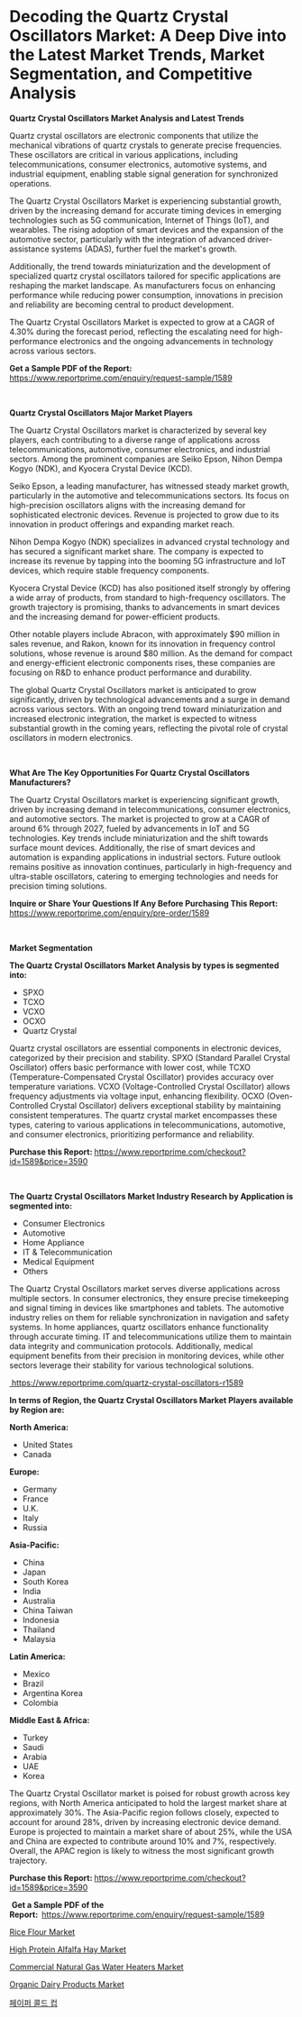 <p><h1>Decoding the Quartz Crystal Oscillators Market: A Deep Dive into the Latest Market Trends, Market Segmentation, and Competitive Analysis</h1></p><p><strong>Quartz Crystal Oscillators Market Analysis and Latest Trends</strong></p>
<p><p>Quartz crystal oscillators are electronic components that utilize the mechanical vibrations of quartz crystals to generate precise frequencies. These oscillators are critical in various applications, including telecommunications, consumer electronics, automotive systems, and industrial equipment, enabling stable signal generation for synchronized operations. </p><p>The Quartz Crystal Oscillators Market is experiencing substantial growth, driven by the increasing demand for accurate timing devices in emerging technologies such as 5G communication, Internet of Things (IoT), and wearables. The rising adoption of smart devices and the expansion of the automotive sector, particularly with the integration of advanced driver-assistance systems (ADAS), further fuel the market's growth.</p><p>Additionally, the trend towards miniaturization and the development of specialized quartz crystal oscillators tailored for specific applications are reshaping the market landscape. As manufacturers focus on enhancing performance while reducing power consumption, innovations in precision and reliability are becoming central to product development. </p><p>The Quartz Crystal Oscillators Market is expected to grow at a CAGR of 4.30% during the forecast period, reflecting the escalating need for high-performance electronics and the ongoing advancements in technology across various sectors.</p></p>
<p><strong>Get a Sample PDF of the Report:&nbsp;</strong> <a href="https://www.reportprime.com/enquiry/request-sample/1589">https://www.reportprime.com/enquiry/request-sample/1589</a></p>
<p>&nbsp;</p>
<p><strong>Quartz Crystal Oscillators Major Market Players</strong></p>
<p><p>The Quartz Crystal Oscillators market is characterized by several key players, each contributing to a diverse range of applications across telecommunications, automotive, consumer electronics, and industrial sectors. Among the prominent companies are Seiko Epson, Nihon Dempa Kogyo (NDK), and Kyocera Crystal Device (KCD).</p><p>Seiko Epson, a leading manufacturer, has witnessed steady market growth, particularly in the automotive and telecommunications sectors. Its focus on high-precision oscillators aligns with the increasing demand for sophisticated electronic devices. Revenue is projected to grow due to its innovation in product offerings and expanding market reach.</p><p>Nihon Dempa Kogyo (NDK) specializes in advanced crystal technology and has secured a significant market share. The company is expected to increase its revenue by tapping into the booming 5G infrastructure and IoT devices, which require stable frequency components.</p><p>Kyocera Crystal Device (KCD) has also positioned itself strongly by offering a wide array of products, from standard to high-frequency oscillators. The growth trajectory is promising, thanks to advancements in smart devices and the increasing demand for power-efficient products.</p><p>Other notable players include Abracon, with approximately $90 million in sales revenue, and Rakon, known for its innovation in frequency control solutions, whose revenue is around $80 million. As the demand for compact and energy-efficient electronic components rises, these companies are focusing on R&D to enhance product performance and durability.</p><p>The global Quartz Crystal Oscillators market is anticipated to grow significantly, driven by technological advancements and a surge in demand across various sectors. With an ongoing trend toward miniaturization and increased electronic integration, the market is expected to witness substantial growth in the coming years, reflecting the pivotal role of crystal oscillators in modern electronics.</p></p>
<p>&nbsp;</p>
<p><strong>What Are The Key Opportunities For Quartz Crystal Oscillators Manufacturers?</strong></p>
<p><p>The Quartz Crystal Oscillators market is experiencing significant growth, driven by increasing demand in telecommunications, consumer electronics, and automotive sectors. The market is projected to grow at a CAGR of around 6% through 2027, fueled by advancements in IoT and 5G technologies. Key trends include miniaturization and the shift towards surface mount devices. Additionally, the rise of smart devices and automation is expanding applications in industrial sectors. Future outlook remains positive as innovation continues, particularly in high-frequency and ultra-stable oscillators, catering to emerging technologies and needs for precision timing solutions.</p></p>
<p><strong>Inquire or Share Your Questions If Any Before Purchasing This Report:</strong> <a href="https://www.reportprime.com/enquiry/pre-order/1589">https://www.reportprime.com/enquiry/pre-order/1589</a></p>
<p>&nbsp;</p>
<p><strong>Market Segmentation</strong></p>
<p><strong>The Quartz Crystal Oscillators Market Analysis by types is segmented into:</strong></p>
<p><ul><li>SPXO</li><li>TCXO</li><li>VCXO</li><li>OCXO</li><li>Quartz Crystal</li></ul></p>
<p><p>Quartz crystal oscillators are essential components in electronic devices, categorized by their precision and stability. SPXO (Standard Parallel Crystal Oscillator) offers basic performance with lower cost, while TCXO (Temperature-Compensated Crystal Oscillator) provides accuracy over temperature variations. VCXO (Voltage-Controlled Crystal Oscillator) allows frequency adjustments via voltage input, enhancing flexibility. OCXO (Oven-Controlled Crystal Oscillator) delivers exceptional stability by maintaining consistent temperatures. The quartz crystal market encompasses these types, catering to various applications in telecommunications, automotive, and consumer electronics, prioritizing performance and reliability.</p></p>
<p><strong>Purchase this Report:&nbsp;</strong><a href="https://www.reportprime.com/checkout?id=1589&price=3590">https://www.reportprime.com/checkout?id=1589&price=3590</a></p>
<p>&nbsp;</p>
<p><strong>The Quartz Crystal Oscillators Market Industry Research by Application is segmented into:</strong></p>
<p><ul><li>Consumer Electronics</li><li>Automotive</li><li>Home Appliance</li><li>IT & Telecommunication</li><li>Medical Equipment</li><li>Others</li></ul></p>
<p><p>The Quartz Crystal Oscillators market serves diverse applications across multiple sectors. In consumer electronics, they ensure precise timekeeping and signal timing in devices like smartphones and tablets. The automotive industry relies on them for reliable synchronization in navigation and safety systems. In home appliances, quartz oscillators enhance functionality through accurate timing. IT and telecommunications utilize them to maintain data integrity and communication protocols. Additionally, medical equipment benefits from their precision in monitoring devices, while other sectors leverage their stability for various technological solutions.</p></p>
<p><a href="https://www.reportprime.com/quartz-crystal-oscillators-r1589">&nbsp;https://www.reportprime.com/quartz-crystal-oscillators-r1589</a></p>
<p><strong>In terms of Region, the Quartz Crystal Oscillators Market Players available by Region are:</strong></p>
<p>
    <p> <strong> North America: </strong>
        <ul>
            <li>United States</li>
            <li>Canada</li>
        </ul>
        </p> 
    <p> <strong> Europe: </strong>
        <ul>
            <li>Germany</li>
            <li>France</li>
            <li>U.K.</li>
            <li>Italy</li>
            <li>Russia</li>
        </ul>
        </p> 
    <p> <strong> Asia-Pacific: </strong>
        <ul>
            <li>China</li>
            <li>Japan</li>
            <li>South Korea</li>
            <li>India</li>
            <li>Australia</li>
            <li>China Taiwan</li>
            <li>Indonesia</li>
            <li>Thailand</li>
            <li>Malaysia</li>
        </ul>
        </p> 
    <p> <strong> Latin America: </strong>
        <ul>
            <li>Mexico</li>
            <li>Brazil</li>
            <li>Argentina Korea</li>
            <li>Colombia</li>
        </ul>
        </p> 
    <p> <strong> Middle East & Africa: </strong>
        <ul>
            <li>Turkey</li>
            <li>Saudi</li>
            <li>Arabia</li>
            <li>UAE</li>
            <li>Korea</li>
        </ul>
    </p>
    </p>
<p><p>The Quartz Crystal Oscillator market is poised for robust growth across key regions, with North America anticipated to hold the largest market share at approximately 30%. The Asia-Pacific region follows closely, expected to account for around 28%, driven by increasing electronic device demand. Europe is projected to maintain a market share of about 25%, while the USA and China are expected to contribute around 10% and 7%, respectively. Overall, the APAC region is likely to witness the most significant growth trajectory.</p></p>
<p><strong>Purchase this Report: </strong><a href="https://www.reportprime.com/checkout?id=1589&price=3590">https://www.reportprime.com/checkout?id=1589&price=3590</a></p>
<p>&nbsp;<strong>Get a Sample PDF of the Report:&nbsp;&nbsp;</strong><a href="https://www.reportprime.com/enquiry/request-sample/1589">https://www.reportprime.com/enquiry/request-sample/1589</a></p>
<p><strong></strong></p>
<p><p><a href="https://www.linkedin.com/pulse/rice-flour-market-segmentation-geographical-regions-forcast-till-ig0me?trackingId=Zv9e4vi7Sm2F5yH2WznRaw%3D%3D">Rice Flour Market</a></p><p><a href="https://issuu.com/reportprime-2/docs/high-protein-alfalfa-hay-market-siz_128ada79c60dce">High Protein Alfalfa Hay Market</a></p><p><a href="https://medium.com/@gyuj5h/commercial-natural-gas-water-heaters-market-a-global-and-regional-analysis-focus-on-region-f975991bf494">Commercial Natural Gas Water Heaters Market</a></p><p><a href="https://www.linkedin.com/pulse/global-perspectives-organic-dairy-products-market-trends-xxidf?trackingId=STXb%2BECnRFqnkSwvO9kJSQ%3D%3D">Organic Dairy Products Market</a></p><p><a href="https://medium.com/@joespinka88967/%EC%A2%85%EC%9D%B4-%EB%83%89%EC%BB%B5-%EC%8B%9C%EC%9E%A5-%EA%B8%80%EB%A1%9C%EB%B2%8C-%EB%B0%8F-%EC%A7%80%EC%97%AD-%EB%B6%84%EC%84%9D-%EC%A7%80%EC%97%AD-%EA%B5%AD%EA%B0%80-%EC%88%98%EC%A4%80-%EB%B6%84%EC%84%9D-%EB%B0%8F-%EA%B2%BD%EC%9F%81-%ED%99%98%EA%B2%BD%EC%97%90-%EC%A4%91%EC%A0%90%EC%9D%84-%EB%91%90%EA%B3%A0-%EB%B6%84%EC%84%9D-%EB%B0%8F-%EC%98%88%EC%B8%A1-2024-2031-bc4acdcf8a94">페이퍼 콜드 컵</a></p></p>